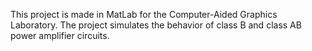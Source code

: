 This project is made in MatLab for the Computer-Aided Graphics Laboratory.
The project simulates the behavior of class B and class AB power amplifier circuits.
